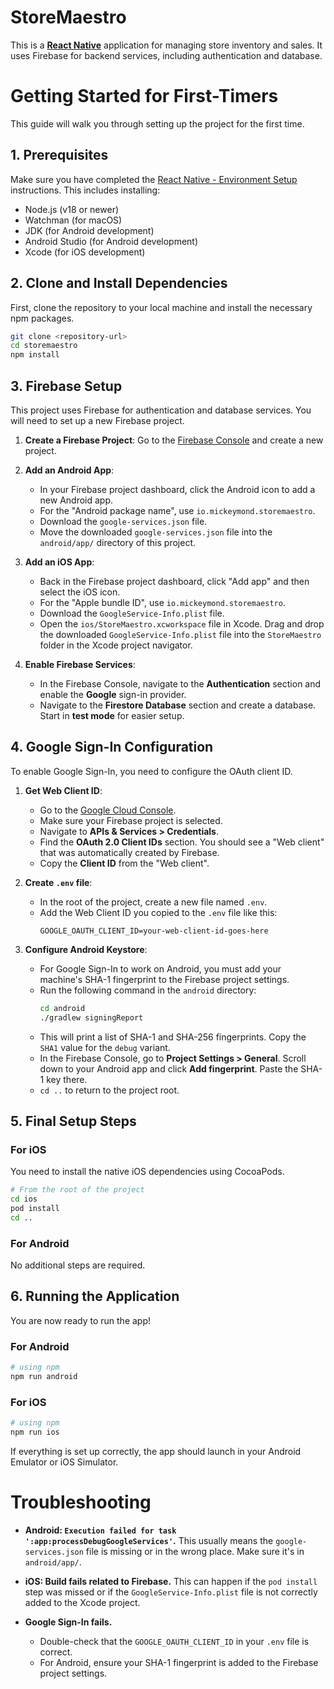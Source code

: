 # StoreMaestro

This is a [**React Native**](https://reactnative.dev) application for managing store inventory and sales. It uses Firebase for backend services, including authentication and database.

# Getting Started for First-Timers

This guide will walk you through setting up the project for the first time.

## 1. Prerequisites

Make sure you have completed the [React Native - Environment Setup](https://reactnative.dev/docs/environment-setup) instructions. This includes installing:
- Node.js (v18 or newer)
- Watchman (for macOS)
- JDK (for Android development)
- Android Studio (for Android development)
- Xcode (for iOS development)

## 2. Clone and Install Dependencies

First, clone the repository to your local machine and install the necessary npm packages.

```bash
git clone <repository-url>
cd storemaestro
npm install
```

## 3. Firebase Setup

This project uses Firebase for authentication and database services. You will need to set up a new Firebase project.

1.  **Create a Firebase Project**: Go to the [Firebase Console](https://console.firebase.google.com/) and create a new project.

2.  **Add an Android App**:
    *   In your Firebase project dashboard, click the Android icon to add a new Android app.
    *   For the "Android package name", use `io.mickeymond.storemaestro`.
    *   Download the `google-services.json` file.
    *   Move the downloaded `google-services.json` file into the `android/app/` directory of this project.

3.  **Add an iOS App**:
    *   Back in the Firebase project dashboard, click "Add app" and then select the iOS icon.
    *   For the "Apple bundle ID", use `io.mickeymond.storemaestro`.
    *   Download the `GoogleService-Info.plist` file.
    *   Open the `ios/StoreMaestro.xcworkspace` file in Xcode. Drag and drop the downloaded `GoogleService-Info.plist` file into the `StoreMaestro` folder in the Xcode project navigator.

4.  **Enable Firebase Services**:
    *   In the Firebase Console, navigate to the **Authentication** section and enable the **Google** sign-in provider.
    *   Navigate to the **Firestore Database** section and create a database. Start in **test mode** for easier setup.

## 4. Google Sign-In Configuration

To enable Google Sign-In, you need to configure the OAuth client ID.

1.  **Get Web Client ID**:
    *   Go to the [Google Cloud Console](https://console.cloud.google.com/).
    *   Make sure your Firebase project is selected.
    *   Navigate to **APIs & Services > Credentials**.
    *   Find the **OAuth 2.0 Client IDs** section. You should see a "Web client" that was automatically created by Firebase.
    *   Copy the **Client ID** from the "Web client".

2.  **Create `.env` file**:
    *   In the root of the project, create a new file named `.env`.
    *   Add the Web Client ID you copied to the `.env` file like this:
        ```
        GOOGLE_OAUTH_CLIENT_ID=your-web-client-id-goes-here
        ```

3.  **Configure Android Keystore**:
    *   For Google Sign-In to work on Android, you must add your machine's SHA-1 fingerprint to the Firebase project settings.
    *   Run the following command in the `android` directory:
        ```bash
        cd android
        ./gradlew signingReport
        ```
    *   This will print a list of SHA-1 and SHA-256 fingerprints. Copy the `SHA1` value for the `debug` variant.
    *   In the Firebase Console, go to **Project Settings > General**. Scroll down to your Android app and click **Add fingerprint**. Paste the SHA-1 key there.
    *   `cd ..` to return to the project root.

## 5. Final Setup Steps

### For iOS

You need to install the native iOS dependencies using CocoaPods.

```bash
# From the root of the project
cd ios
pod install
cd ..
```

### For Android

No additional steps are required.

## 6. Running the Application

You are now ready to run the app!

### For Android

```bash
# using npm
npm run android
```

### For iOS

```bash
# using npm
npm run ios
```

If everything is set up correctly, the app should launch in your Android Emulator or iOS Simulator.

# Troubleshooting

- **Android: `Execution failed for task ':app:processDebugGoogleServices'`.**
  This usually means the `google-services.json` file is missing or in the wrong place. Make sure it's in `android/app/`.

- **iOS: Build fails related to Firebase.**
  This can happen if the `pod install` step was missed or if the `GoogleService-Info.plist` file is not correctly added to the Xcode project.

- **Google Sign-In fails.**
  - Double-check that the `GOOGLE_OAUTH_CLIENT_ID` in your `.env` file is correct.
  - For Android, ensure your SHA-1 fingerprint is added to the Firebase project settings.
